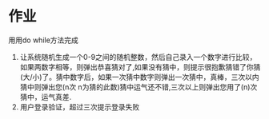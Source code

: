 # 作业
用用do while方法完成  
1. 让系统随机生成一个0-9之间的随机整数，然后自己录入一个数字进行比较，如果两数字相等，则弹出恭喜猜对了,如果没有猜中，则提示很抱歉猜错了你猜(大/小)了。猜中数字后，如果一次猜中数字则弹出一次猜中，真棒，三次以内猜中则弹出您(n次 n为猜的此数)猜中运气还不错,三次以上则弹出您用了(n)次猜中，运气真差.
2. 用户登录验证，超过三次提示登录失败
